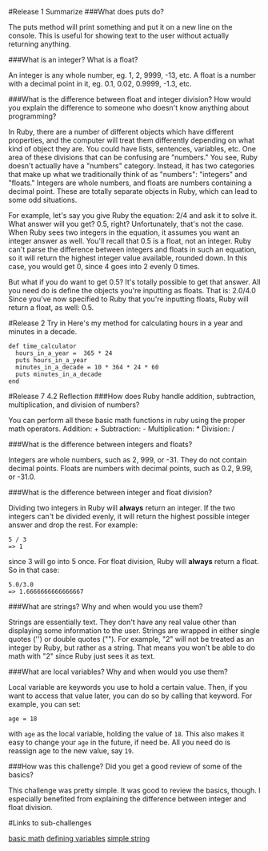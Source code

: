 #Release 1 Summarize
###What does puts do?

  The puts method will print something and put it on a new line on the console. This is useful for showing text to the user without actually returning anything.

###What is an integer? What is a float?

  An integer is any whole number, eg. 1, 2, 9999, -13, etc. A float is a number with a decimal point in it, eg. 0.1, 0.02, 0.9999, -1.3, etc.

###What is the difference between float and integer division? How would you explain the difference to someone who doesn't know anything about programming?

  In Ruby, there are a number of different objects which have different properties, and the computer will treat them differently depending on what kind of object they are. You could have lists, sentences, variables, etc. One area of these divisions that can be confusing are "numbers." You see, Ruby doesn't actually have a "numbers" category. Instead, it has two categories that make up what we traditionally think of as "numbers": "integers" and "floats." Integers are whole numbers, and floats are numbers containing a decimal point. These are totally separate objects in Ruby, which can lead to some odd situations.

  For example, let's say you give Ruby the equation:
    2/4
  and ask it to solve it. What answer will you get? 0.5, right? Unfortunately, that's not the case. When Ruby sees two integers in the equation, it assumes you want an integer answer as well. You'll recall that 0.5 is a float, not an integer. Ruby can't parse the difference between integers and floats in such an equation, so it will return the highest integer value available, rounded down. In this case, you would get 0, since 4 goes into 2 evenly 0 times.

  But what if you do want to get 0.5? It's totally possible to get that answer. All you need do is define the objects you're inputting as floats. That is:
    2.0/4.0
  Since you've now specified to Ruby that you're inputting floats, Ruby will return a float, as well: 0.5.

#Release 2 Try in
Here's my method for calculating hours in a year and minutes in a decade.
```
def time_calculator
  hours_in_a_year =  365 * 24
  puts hours_in_a_year
  minutes_in_a_decade = 10 * 364 * 24 * 60
  puts minutes_in_a_decade
end
```

#Release 7 4.2 Reflection
###How does Ruby handle addition, subtraction, multiplication, and division of numbers?

  You can perform all these basic math functions in ruby using the proper math operators.
  Addition: +
  Subtraction: -
  Multiplication: *
  Division: /

###What is the difference between integers and floats?

  Integers are whole numbers, such as 2, 999, or -31. They do not contain decimal points. Floats are numbers with decimal points, such as 0.2, 9.99, or -31.0.

###What is the difference between integer and float division?

  Dividing two integers in Ruby will **always** return an integer. If the two integers can't be divided evenly, it will return the highest possible integer answer and drop the rest. For example:
  ```
  5 / 3
  => 1
  ```
  since 3 will go into 5 once.
  For float division, Ruby will **always** return a float. So in that case:
  ```
  5.0/3.0
  => 1.6666666666666667
  ```

###What are strings? Why and when would you use them?

  Strings are essentially text. They don't have any real value other than displaying some information to the user. Strings are wrapped in either single quotes ('') or double quotes (""). For example, "2" will not be treated as an integer by Ruby, but rather as a string. That means you won't be able to do math with "2" since Ruby just sees it as text.

###What are local variables? Why and when would you use them?

  Local variable are keywords you use to hold a certain value. Then, if you want to access that value later, you can do so by calling that keyword. For example, you can set:
  ```
  age = 18
  ```
  with `age` as the local variable, holding the value of `18`. This also makes it easy to change your `age` in the future, if need be. All you need do is reassign age to the new value, say `19`.

###How was this challenge? Did you get a good review of some of the basics?

  This challenge was pretty simple. It was good to review the basics, though. I especially benefited from explaining the difference between integer and float division.

#Links to sub-challenges

[basic math](https://github.com/dwoznicki/phase-0/blob/master/week-4/basic-math.rb)
[defining variables](https://github.com/dwoznicki/phase-0/blob/master/week-4/defining-variable.rb)
[simple string](https://github.com/dwoznicki/phase-0/blob/master/week-4/simple-string.rb)
